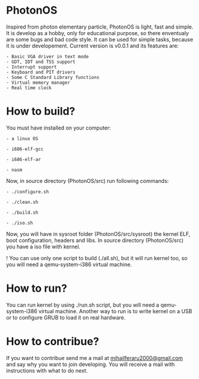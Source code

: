 PhotonOS
===========

Inspired from photon elementary particle, PhotonOS is light, fast and simple. It is develop as a hobby, only for educational purpose, so there enventualy are some bugs and bad code style. It can be used for simple tasks, because it is under developement. Current version is v0.0.1 and its features are:

	- Basic VGA driver in text mode
	- GDT, IDT and TSS support
	- Interrupt support
	- Keyboard and PIT drivers
	- Some C Standard Library functions
	- Virtual memory manager
	- Real time clock

How to build?	
================

You must have installed on your computer:

	- a linux OS
	
	- i686-elf-gcc
	
	- i686-elf-ar
	
	- nasm


Now, in source directory (PhotonOS/src) run following commands:

	- ./configure.sh
	
	- ./clean.sh
	
	- ./build.sh
	
	- ./iso.sh


Now, you will have in sysroot folder (PhotonOS/src/sysroot) the kernel ELF, boot configuration, headers and libs. In source directory (PhotonOS/src) you have a iso file with kernel.

! You can use only one script to build (./all.sh), but it will run kernel too, so you will need a qemu-system-i386 virtual machine.

How to run?
==============

You can run kernel by using ./run.sh script, but you will need a qemu-system-i386 virtual machine. Another way to run is to write kernel on a USB or to configure GRUB to load it on real hardware.

How to contribue?
==================
If you want to contribue send me a mail at mihailferaru2000@gmail.com and say why you want to join developing. You will receive a mail with instructions with what to do next.
